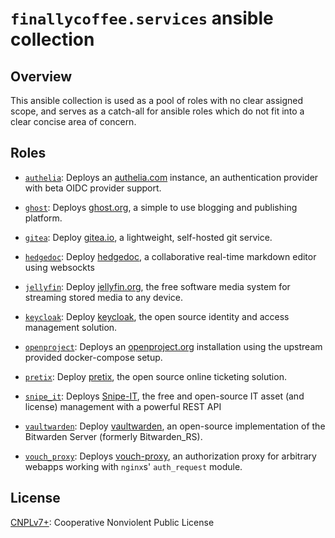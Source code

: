 # `finallycoffee.services` ansible collection

## Overview

This ansible collection is used as a pool of roles with no clear assigned scope,
and serves as a catch-all for ansible roles which do not fit into a clear
concise area of concern.

## Roles

- [`authelia`](roles/authelia/README.md): Deploys an [authelia.com](https://www.authelia.com)
  instance, an authentication provider with beta OIDC provider support.

- [`ghost`](roles/ghost/README.md): Deploys [ghost.org](https://ghost.org/), a simple to use
  blogging and publishing platform.

- [`gitea`](roles/gitea/README.md): Deploy [gitea.io](https://gitea.io), a
  lightweight, self-hosted git service.

- [`hedgedoc`](roles/hedgedoc/README.md): Deploy [hedgedoc](https://hedgedoc.org/),
  a collaborative real-time markdown editor using websockts

- [`jellyfin`](roles/jellyfin/README.md): Deploy [jellyfin.org](https://jellyfin.org),
  the free software media system for streaming stored media to any device.

- [`keycloak`](roles/keycloak/README.md): Deploy [keycloak](https://www.keycloak.org/),
  the open source identity and access management solution.

- [`openproject`](roles/openproject/README.md): Deploys an [openproject.org](https://www.openproject.org)
  installation using the upstream provided docker-compose setup.

- [`pretix`](roles/pretix/README.md): Deploy [pretix](https://pretix.eu), the open source online ticketing solution.

- [`snipe_it`](roles/snipe_it/README.md): Deploys [Snipe-IT](https://snipeitapp.com/),
  the free and open-source IT asset (and license) management with a powerful REST API

- [`vaultwarden`](roles/vaultwarden/README.md): Deploy [vaultwarden](https://github.com/dani-garcia/vaultwarden/),
  an open-source implementation of the Bitwarden Server (formerly Bitwarden\_RS).

- [`vouch_proxy`](roles/vouch_proxy/README.md): Deploys [vouch-proxy](https://github.com/vouch/vouch-proxy),
  an authorization proxy for arbitrary webapps working with `nginx`s' `auth_request` module.

## License

[CNPLv7+](LICENSE.md): Cooperative Nonviolent Public License
